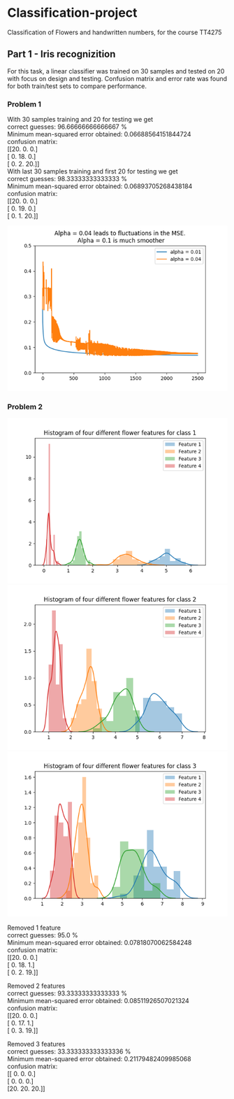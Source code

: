 # Classification-project
Classification of Flowers and handwritten numbers, for the course TT4275


## Part 1 - Iris recognizition
For this task, a linear classifier was trained on 30 samples and tested on 20 with focus on design and testing.
Confusion matrix and error rate was found for both train/test sets to compare performance.

### Problem 1
With 30 samples training and 20 for testing we get   
correct guesses:  96.66666666666667 %  
Minimum mean-squared error obtained:  0.06688564151844724  
confusion matrix:  
 [[20.  0.  0.]  
 [ 0. 18.  0.]  
 [ 0.  2. 20.]]  
With last 30 samples training and first 20 for testing we get  
correct guesses:  98.33333333333333 %  
Minimum mean-squared error obtained:  0.06893705268438184  
confusion matrix:  
 [[20.  0.  0.]  
 [ 0. 19.  0.]  
 [ 0.  1. 20.]]  


![alt text](https://raw.githubusercontent.com/mariusud/Classification-project/master/figures/mse_values.png)
### Problem 2
![alt text](https://raw.githubusercontent.com/mariusud/Classification-project/master/figures/histogram1.png)
![alt text](https://raw.githubusercontent.com/mariusud/Classification-project/master/figures/histogram2.png )
![alt text](https://raw.githubusercontent.com/mariusud/Classification-project/master/figures/histogram3.png )

Removed 1 feature  
correct guesses:  95.0 %  
Minimum mean-squared error obtained:  0.07818070062584248  
confusion matrix:    
 [[20.  0.  0.]  
 [ 0. 18.  1.]  
 [ 0.  2. 19.]]  

Removed 2 features  
correct guesses:  93.33333333333333 %  
Minimum mean-squared error obtained:  0.08511926507021324  
confusion matrix:  
 [[20.  0.  0.]  
 [ 0. 17.  1.]  
 [ 0.  3. 19.]]  

Removed 3 features  
correct guesses:  33.333333333333336 %  
Minimum mean-squared error obtained:  0.21179482409985068  
confusion matrix:  
 [[ 0.  0.  0.]  
 [ 0.  0.  0.]  
 [20. 20. 20.]]  